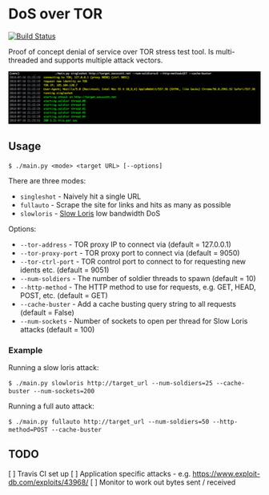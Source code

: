 
# DoS over TOR

[![Build Status](https://travis-ci.org/zacscott/dos-over-tor.svg?branch=master)](https://travis-ci.org/zacscott/dos-over-tor)

Proof of concept denial of service over TOR stress test tool. Is multi-threaded and supports multiple attack vectors.

![screenshot](screenshot.png)

## Usage

    $ ./main.py <mode> <target URL> [--options]

There are three modes:

 - `singleshot` - Naively hit a single URL
 - `fullauto` - Scrape the site for links and hits as many as possible
 - `slowloris` - [Slow Loris](https://web.archive.org/web/20090822001255/http://ha.ckers.org/slowloris/) low bandwidth
    DoS

Options:

 - `--tor-address` - TOR proxy IP to connect via (default = 127.0.0.1)
 - `--tor-proxy-port` - TOR proxy port to connect via (default = 9050)
 - `--tor-ctrl-port` - TOR control port to connect to for requesting new idents etc. (default = 9051)
 - `--num-soldiers` - The number of soldier threads to spawn (default = 10)
 - `--http-method` - The HTTP method to use for requests, e.g. GET, HEAD, POST, etc. (default = GET)
 - `--cache-buster` - Add a cache busting query string to all requests (default = False)
 - `--num-sockets` - Number of sockets to open per thread for Slow Loris attacks (default = 100)

### Example

Running a slow loris attack:

    $ ./main.py slowloris http://target_url --num-soldiers=25 --cache-buster --num-sockets=200

Running a full auto attack:

    $ ./main.py fullauto http://target_url --num-soldiers=50 --http-method=POST --cache-buster

## TODO

[ ] Travis CI set up
[ ] Application specific attacks - e.g. https://www.exploit-db.com/exploits/43968/
[ ] Monitor to work out bytes sent / received
